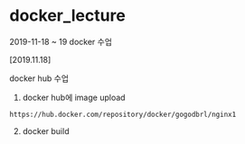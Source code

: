 # docker_lecture
2019-11-18 ~ 19 docker 수업

[2019.11.18]

docker hub 수업

1. docker hub에 image upload
```
https://hub.docker.com/repository/docker/gogodbrl/nginx1
```

2. docker build
```

```
